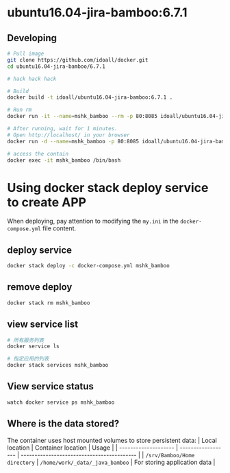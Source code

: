 
ubuntu16.04-jira-bamboo:6.7.1
=============


## Developing

```bash
# Pull image
git clone https://github.com/idoall/docker.git
cd ubuntu16.04-jira-bamboo/6.7.1

# hack hack hack

# Build
docker build -t idoall/ubuntu16.04-jira-bamboo:6.7.1 .

# Run rm
docker run -it --name=mshk_bamboo --rm -p 80:8085 idoall/ubuntu16.04-jira-bamboo:6.7.1

# After running, wait for 1 minutes.
# Open http://localhost/ in your browser
docker run -d --name=mshk_bamboo -p 80:8085 idoall/ubuntu16.04-jira-bamboo:6.7.1

# access the contain
docker exec -it mshk_bamboo /bin/bash
```



# Using docker stack deploy service to create APP


When deploying, pay attention to modifying the  `my.ini` in the `docker-compose.yml` file content.



## deploy service

```bash
docker stack deploy -c docker-compose.yml mshk_bamboo
```

## remove deploy

```bash
docker stack rm mshk_bamboo
```

## view service list

```bash
# 所有服务列表
docker service ls

# 指定应用的列表
docker stack services mshk_bamboo
```

## View service status

```bash
watch docker service ps mshk_bamboo
```


## Where is the data stored?

The container uses host mounted volumes to store persistent data:
| Local location       | Container location | Usage                                      |
| -------------------- | ------------------ | ------------------------------------------ |
| `/srv/Bamboo/Home directory`   | `/home/work/_data/_java_bamboo`  | For storing application data               |
